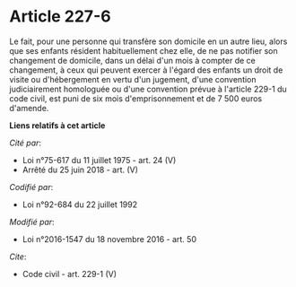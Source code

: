 # Article 227-6

Le fait, pour une personne qui transfère son domicile en un autre lieu, alors que ses enfants résident habituellement chez
elle, de ne pas notifier son changement de domicile, dans un délai d'un mois à compter de ce changement, à ceux qui peuvent
exercer à l'égard des enfants un droit de visite ou d'hébergement en vertu d'un jugement, d'une convention judiciairement
homologuée ou d'une convention prévue à l'article 229-1 du code civil, est puni de six mois d'emprisonnement et de 7 500
euros d'amende.

**Liens relatifs à cet article**

_Cité par_:

  - Loi n°75-617 du 11 juillet 1975 - art. 24 (V)
  - Arrêté du 25 juin 2018 - art. (V)

_Codifié par_:

  - Loi n°92-684 du 22 juillet 1992

_Modifié par_:

  - Loi n°2016-1547 du 18 novembre 2016 - art. 50

_Cite_:

  - Code civil - art. 229-1 (V)
